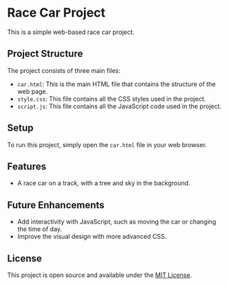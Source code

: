 # Race Car Project

This is a simple web-based race car project.

## Project Structure

The project consists of three main files:

- `car.html`: This is the main HTML file that contains the structure of the web page.
- `style.css`: This file contains all the CSS styles used in the project.
- `script.js`: This file contains all the JavaScript code used in the project.

## Setup

To run this project, simply open the `car.html` file in your web browser.

## Features

- A race car on a track, with a tree and sky in the background.

## Future Enhancements

- Add interactivity with JavaScript, such as moving the car or changing the time of day.
- Improve the visual design with more advanced CSS.

## License

This project is open source and available under the [MIT License](LICENSE).

